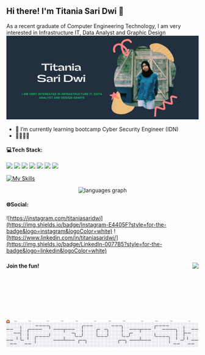 ## Hi there! I'm Titania Sari Dwi 👋

As a recent graduate of Computer Engineering Technology, I am very interested in Infrastructure IT, Data Analyst and Graphic Design
![tania](img/profile.png)
<!--
**titaniasaridwi/titaniasaridwi** is a ✨ _special_ ✨ repository because its `README.md` (this file) appears on your GitHub profile.

Here are some ideas to get you started:

- 🔭 I’m currently working on ...
- 🌱 I’m currently learning ...
- 👯 I’m looking to collaborate on ...
- 🤔 I’m looking for help with ...
- 💬 Ask me about ...
- 📫 How to reach me: ...
- 😄 Pronouns: ...
- ⚡ Fun fact: ...
-->
- 🌱 I’m currently learning bootcamp Cyber Security Engineer (IDN)
- 🦔🦔🦔🦔

#### 💻Tech Stack:
<img src="https://img.shields.io/badge/VirtualBox-21416b?style=for-the-badge&logo=VirtualBox&logoColor=white" /> <img src="https://img.shields.io/badge/VMware-231f20?style=for-the-badge&logo=VMware&logoColor=white" /> <img src="https://img.shields.io/badge/json-5E5C5C?style=for-the-badge&logo=json&logoColor=white}" /> <img src="https://img.shields.io/badge/HTML5-E34F26?style=for-the-badge&logo=html5&logoColor=white" />
<img src="https://img.shields.io/badge/C%2B%2B-00599C?style=for-the-badge&logo=c%2B%2B&logoColor=white" /> <img src="https://img.shields.io/badge/Xampp-F37623?style=for-the-badge&logo=xampp&logoColor=white" /> <img src="https://img.shields.io/badge/Adobe%20Photoshop-31A8FF?style=for-the-badge&logo=Adobe%20Photoshop&logoColor=black" />

[![My Skills](https://skillicons.dev/icons?i=java,javascript,css,php,python,figma&theme=light)](https://skillicons.dev)

<div align="center">
  <img src="https://github-readme-stats.vercel.app/api/top-langs?username=titaniasaridwi&locale=en&hide_title=false&layout=compact&card_width=320&langs_count=5&theme=dracula&hide_border=false" height="150" alt="languages graph"  />
</div>

#### 🌐Social:
![https://instagram.com/titaniasaridwi](https://img.shields.io/badge/Instagram-E4405F?style=for-the-badge&logo=instagram&logoColor=white)
![https://www.linkedin.com/in/titaniasaridwi/](https://img.shields.io/badge/LinkedIn-0077B5?style=for-the-badge&logo=linkedin&logoColor=white)




###

<img align="right" height="150" src="https://i.imgflip.com/65efzo.gif"  />

###

#### <p align="left">Join the fun!</p>

###

<picture>
  <source media="(prefers-color-scheme: dark)" srcset="https://raw.githubusercontent.com/titaniasaridwi/titaniasaridwi/output/pacman-contribution-graph-dark.svg">
  <source media="(prefers-color-scheme: light)" srcset="https://raw.githubusercontent.com/titaniasaridwi/titaniasaridwi/output/pacman-contribution-graph.svg">
  <img alt="pacman contribution graph" src="https://raw.githubusercontent.com/titaniasaridwi/titaniasaridwi/output/pacman-contribution-graph.svg">
</picture>

###